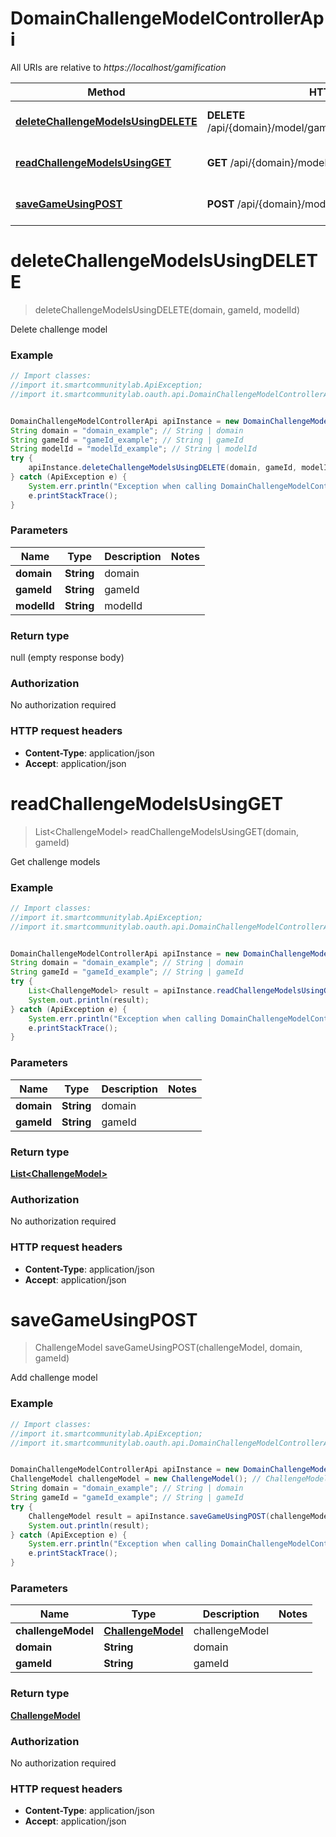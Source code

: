 # DomainChallengeModelControllerApi

All URIs are relative to *https://localhost/gamification*

Method | HTTP request | Description
------------- | ------------- | -------------
[**deleteChallengeModelsUsingDELETE**](DomainChallengeModelControllerApi.md#deleteChallengeModelsUsingDELETE) | **DELETE** /api/{domain}/model/game/{domain}/challenge/{modelId} | Delete challenge model
[**readChallengeModelsUsingGET**](DomainChallengeModelControllerApi.md#readChallengeModelsUsingGET) | **GET** /api/{domain}/model/game/{gameId}/challenge | Get challenge models
[**saveGameUsingPOST**](DomainChallengeModelControllerApi.md#saveGameUsingPOST) | **POST** /api/{domain}/model/game/{gameId}/challenge | Add challenge model


<a name="deleteChallengeModelsUsingDELETE"></a>
# **deleteChallengeModelsUsingDELETE**
> deleteChallengeModelsUsingDELETE(domain, gameId, modelId)

Delete challenge model

### Example
```java
// Import classes:
//import it.smartcommunitylab.ApiException;
//import it.smartcommunitylab.oauth.api.DomainChallengeModelControllerApi;


DomainChallengeModelControllerApi apiInstance = new DomainChallengeModelControllerApi();
String domain = "domain_example"; // String | domain
String gameId = "gameId_example"; // String | gameId
String modelId = "modelId_example"; // String | modelId
try {
    apiInstance.deleteChallengeModelsUsingDELETE(domain, gameId, modelId);
} catch (ApiException e) {
    System.err.println("Exception when calling DomainChallengeModelControllerApi#deleteChallengeModelsUsingDELETE");
    e.printStackTrace();
}
```

### Parameters

Name | Type | Description  | Notes
------------- | ------------- | ------------- | -------------
 **domain** | **String**| domain |
 **gameId** | **String**| gameId |
 **modelId** | **String**| modelId |

### Return type

null (empty response body)

### Authorization

No authorization required

### HTTP request headers

 - **Content-Type**: application/json
 - **Accept**: application/json

<a name="readChallengeModelsUsingGET"></a>
# **readChallengeModelsUsingGET**
> List&lt;ChallengeModel&gt; readChallengeModelsUsingGET(domain, gameId)

Get challenge models

### Example
```java
// Import classes:
//import it.smartcommunitylab.ApiException;
//import it.smartcommunitylab.oauth.api.DomainChallengeModelControllerApi;


DomainChallengeModelControllerApi apiInstance = new DomainChallengeModelControllerApi();
String domain = "domain_example"; // String | domain
String gameId = "gameId_example"; // String | gameId
try {
    List<ChallengeModel> result = apiInstance.readChallengeModelsUsingGET(domain, gameId);
    System.out.println(result);
} catch (ApiException e) {
    System.err.println("Exception when calling DomainChallengeModelControllerApi#readChallengeModelsUsingGET");
    e.printStackTrace();
}
```

### Parameters

Name | Type | Description  | Notes
------------- | ------------- | ------------- | -------------
 **domain** | **String**| domain |
 **gameId** | **String**| gameId |

### Return type

[**List&lt;ChallengeModel&gt;**](ChallengeModel.md)

### Authorization

No authorization required

### HTTP request headers

 - **Content-Type**: application/json
 - **Accept**: application/json

<a name="saveGameUsingPOST"></a>
# **saveGameUsingPOST**
> ChallengeModel saveGameUsingPOST(challengeModel, domain, gameId)

Add challenge model

### Example
```java
// Import classes:
//import it.smartcommunitylab.ApiException;
//import it.smartcommunitylab.oauth.api.DomainChallengeModelControllerApi;


DomainChallengeModelControllerApi apiInstance = new DomainChallengeModelControllerApi();
ChallengeModel challengeModel = new ChallengeModel(); // ChallengeModel | challengeModel
String domain = "domain_example"; // String | domain
String gameId = "gameId_example"; // String | gameId
try {
    ChallengeModel result = apiInstance.saveGameUsingPOST(challengeModel, domain, gameId);
    System.out.println(result);
} catch (ApiException e) {
    System.err.println("Exception when calling DomainChallengeModelControllerApi#saveGameUsingPOST");
    e.printStackTrace();
}
```

### Parameters

Name | Type | Description  | Notes
------------- | ------------- | ------------- | -------------
 **challengeModel** | [**ChallengeModel**](ChallengeModel.md)| challengeModel |
 **domain** | **String**| domain |
 **gameId** | **String**| gameId |

### Return type

[**ChallengeModel**](ChallengeModel.md)

### Authorization

No authorization required

### HTTP request headers

 - **Content-Type**: application/json
 - **Accept**: application/json

